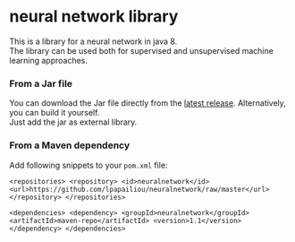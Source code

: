 # neural network library
This is a library for a neural network in java 8.  
The library can be used both for supervised and unsupervised machine learning approaches.  

### From a Jar file
You can download the Jar file directly from the [latest release](https://github.com/lpapailiou/neuralnetwork/releases/latest). Alternatively, you can build it yourself.  
Just add the jar as external library.
  
### From a Maven dependency  
Add following snippets to your ``pom.xml`` file:

``<repositories>
    <repository>
        <id>neuralnetwork</id>
        <url>https://github.com/lpapailiou/neuralnetwork/raw/master</url>
    </repository>
</repositories>``  
  
``<dependencies>
    <dependency>
        <groupId>neuralnetwork</groupId>
        <artifactId>maven-repo</artifactId>
        <version>1.1</version>
    </dependency>
</dependencies>``